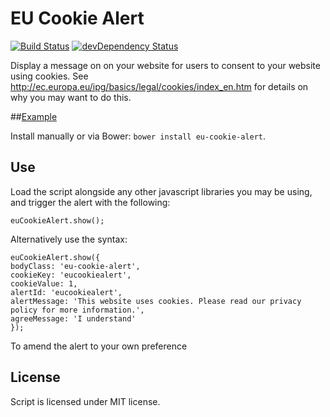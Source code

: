 # EU Cookie Alert

[![Build Status](https://travis-ci.org/agilepixel/eu-cookie-alert.svg)](https://travis-ci.org/agilepixel/eu-cookie-alert)
[![devDependency Status](https://david-dm.org/agilepixel/eu-cookie-alert/dev-status.svg)](https://david-dm.org/agilepixel/eu-cookie-alert#info=devDependencies)


Display a message on on your website for users to consent to your website using cookies. See http://ec.europa.eu/ipg/basics/legal/cookies/index_en.htm for details on why you may want to do this.

##[Example](http://rawgit.com/agilepixel/eu-cookie-alert/master/test/test.html)

Install manually or via Bower: `bower install eu-cookie-alert`.

## Use

Load the script alongside any other javascript libraries you may be using, and trigger the alert with the following:

    euCookieAlert.show();

Alternatively use the syntax:

    euCookieAlert.show({
    bodyClass: 'eu-cookie-alert',
    cookieKey: 'eucookiealert',
    cookieValue: 1,
    alertId: 'eucookiealert',
    alertMessage: 'This website uses cookies. Please read our privacy policy for more information.',
    agreeMessage: 'I understand'
    });

To amend the alert to your own preference

## License

Script is licensed under MIT license.
